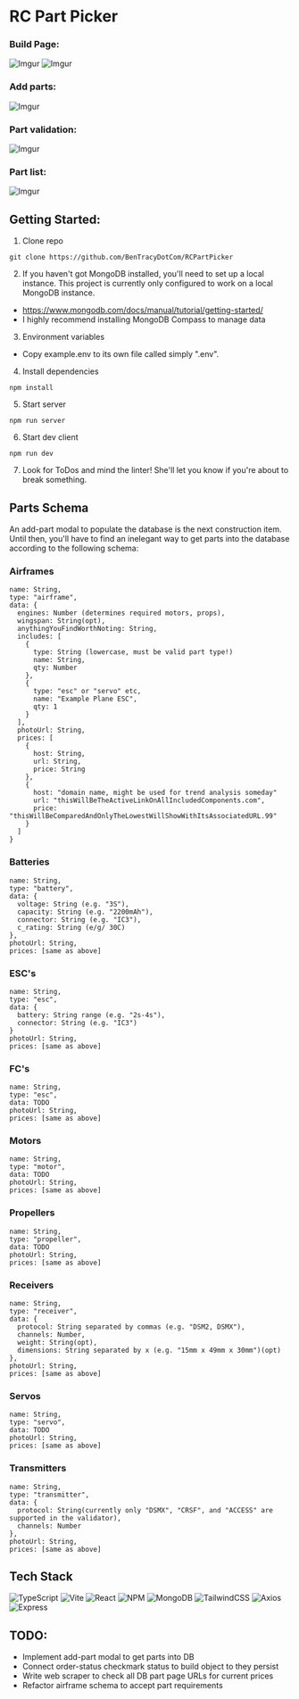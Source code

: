 # RC Part Picker

### Build Page:

![Imgur](https://i.imgur.com/tqGCIXc.jpg)
![Imgur](https://i.imgur.com/pOD6PPC.jpg)

### Add parts:

![Imgur](https://i.imgur.com/yl51NVr.jpg)

### Part validation:

![Imgur](https://i.imgur.com/UaESxkd.jpg)

### Part list:

![Imgur](https://i.imgur.com/M5O8BYA.jpg)

## Getting Started:
1. Clone repo
```
git clone https://github.com/BenTracyDotCom/RCPartPicker
```
2. If you haven't got MongoDB installed, you'll need to set up a local instance. This project is currently only configured to work on a local MongoDB instance.
 - https://www.mongodb.com/docs/manual/tutorial/getting-started/
 - I highly recommend installing MongoDB Compass to manage data
3. Environment variables
 - Copy example.env to its own file called simply ".env".
4. Install dependencies
```
npm install
```
5. Start server
```
npm run server
```
6. Start dev client
```
npm run dev
```
7. Look for ToDos and mind the linter! She'll let you know if you're about to break something.

## Parts Schema
An add-part modal to populate the database is the next construction item. Until then, you'll have to find an inelegant way to get parts into the database according to the following schema:

### Airframes
```
name: String,
type: "airframe",
data: {
  engines: Number (determines required motors, props),
  wingspan: String(opt),
  anythingYouFindWorthNoting: String,
  includes: [
    {
      type: String (lowercase, must be valid part type!)
      name: String,
      qty: Number
    },
    {
      type: "esc" or "servo" etc,
      name: "Example Plane ESC",
      qty: 1
    }
  ],
  photoUrl: String,
  prices: [
    {
      host: String,
      url: String,
      price: String
    },
    {
      host: "domain name, might be used for trend analysis someday"
      url: "thisWillBeTheActiveLinkOnAllIncludedComponents.com",
      price: "thisWillBeComparedAndOnlyTheLowestWillShowWithItsAssociatedURL.99"
    }
  ]
}
```
### Batteries
```
name: String,
type: "battery",
data: {
  voltage: String (e.g. "3S"),
  capacity: String (e.g. "2200mAh"),
  connector: String (e.g. "IC3"),
  c_rating: String (e/g/ 30C)
},
photoUrl: String,
prices: [same as above]
```
### ESC's
```
name: String,
type: "esc",
data: {
  battery: String range (e.g. "2s-4s"),
  connector: String (e.g. "IC3")
}
photoUrl: String,
prices: [same as above]
```
### FC's
```
name: String,
type: "esc",
data: TODO
photoUrl: String,
prices: [same as above]
```
### Motors
```
name: String,
type: "motor",
data: TODO
photoUrl: String,
prices: [same as above]
```
### Propellers
```
name: String,
type: "propeller",
data: TODO
photoUrl: String,
prices: [same as above]
```
### Receivers
```
name: String,
type: "receiver",
data: {
  protocol: String separated by commas (e.g. "DSM2, DSMX"),
  channels: Number,
  weight: String(opt),
  dimensions: String separated by x (e.g. "15mm x 49mm x 30mm")(opt)
},
photoUrl: String,
prices: [same as above]
```
### Servos
```
name: String,
type: "servo",
data: TODO
photoUrl: String,
prices: [same as above]
```
### Transmitters
```
name: String,
type: "transmitter",
data: {
  protocol: String(currently only "DSMX", "CRSF", and "ACCESS" are supported in the validator),
  channels: Number
},
photoUrl: String,
prices: [same as above]
```

## Tech Stack

![TypeScript](https://img.shields.io/badge/typescript-%23007ACC.svg?style=for-the-badge&logo=typescript&logoColor=white)
![Vite](https://img.shields.io/badge/vite-%23646CFF.svg?style=for-the-badge&logo=vite&logoColor=white)
![React](https://img.shields.io/badge/react-%2320232a.svg?style=for-the-badge&logo=react&logoColor=%2361DAFB)
![NPM](https://img.shields.io/badge/NPM-%23CB3837.svg?style=for-the-badge&logo=npm&logoColor=white)
![MongoDB](https://img.shields.io/badge/MongoDB-%234ea94b.svg?style=for-the-badge&logo=mongodb&logoColor=white)
![TailwindCSS](https://img.shields.io/badge/tailwindcss-%2338B2AC.svg?style=for-the-badge&logo=tailwind-css&logoColor=white)
![Axios](https://img.shields.io/badge/-Axios-671ddf?logo=axios&logoColor=black&style=for-the-badge)
![Express](https://img.shields.io/badge/-Express-DCDCDC?logo=express&logoColor=black&style=for-the-badge)

## TODO:
- Implement add-part modal to get parts into DB
- Connect order-status checkmark status to build object to they persist
- Write web scraper to check all DB part page URLs for current prices
- Refactor airframe schema to accept part requirements